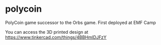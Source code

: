 # polycoin
PolyCoin game successor to the Orbs game.  First deployed at EMF Camp

You can access the 3D printed design at https://www.tinkercad.com/things/4BBHmlDJFzY
